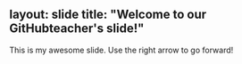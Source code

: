 layout: slide
title: "Welcome to our GitHubteacher's slide!"
---
This is my awesome slide.
Use the right arrow to go forward!
